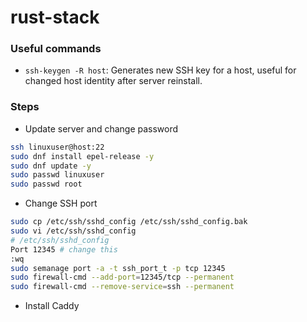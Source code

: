 # rust-stack
### Useful commands
- `ssh-keygen -R host`: Generates new SSH key for a host, useful for changed host identity after server reinstall.

### Steps
- Update server and change password
```bash
ssh linuxuser@host:22
sudo dnf install epel-release -y
sudo dnf update -y
sudo passwd linuxuser
sudo passwd root
```
<!-- TODO -->
- Change SSH port
```bash
sudo cp /etc/ssh/sshd_config /etc/ssh/sshd_config.bak
sudo vi /etc/ssh/sshd_config
# /etc/ssh/sshd_config
Port 12345 # change this
:wq
sudo semanage port -a -t ssh_port_t -p tcp 12345
sudo firewall-cmd --add-port=12345/tcp --permanent
sudo firewall-cmd --remove-service=ssh --permanent
```
- Install Caddy
<!-- TODO -->
